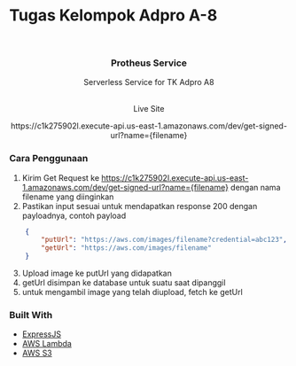 # Tugas Kelompok Adpro A-8

<!-- PROJECT LOGO -->
<br />
<p align="center">
  <h3 align="center">Protheus Service</h3>

  <p align="center">
    Serverless Service for TK Adpro A8
    <br />
    <br />
    <p align="center">Live Site</p>
    <p align="center">https://c1k275902l.execute-api.us-east-1.amazonaws.com/dev/get-signed-url?name={filename}</p>
  </p>
</p>

### Cara Penggunaan
1. Kirim Get Request ke https://c1k275902l.execute-api.us-east-1.amazonaws.com/dev/get-signed-url?name={filename} dengan nama filename yang diinginkan
2. Pastikan input sesuai untuk mendapatkan response 200 dengan payloadnya, contoh payload

```json
    {
        "putUrl": "https://aws.com/images/filename?credential=abc123",
        "getUrl": "https://aws.com/images/filename"
    }
```

3. Upload image ke putUrl yang didapatkan
4. getUrl disimpan ke database untuk suatu saat dipanggil
5. untuk mengambil image yang telah diupload, fetch ke getUrl

### Built With

-   [ExpressJS](https://expressjs.com/)
-   [AWS Lambda](https://aws.amazon.com/id/lambda/)
-   [AWS S3](https://aws.amazon.com/id/s3/)

<!-- GETTING STARTED -->